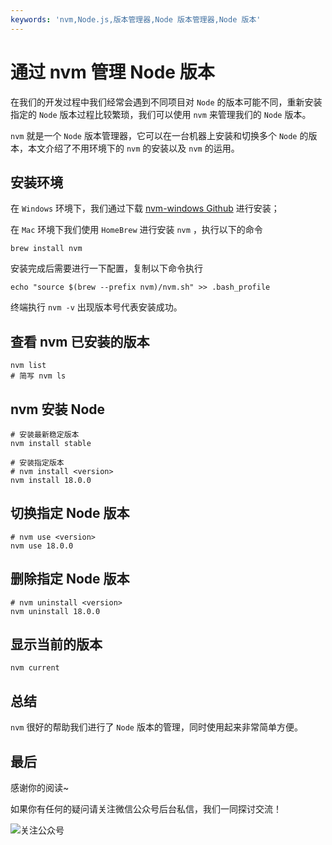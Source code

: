```yaml
---
keywords: 'nvm,Node.js,版本管理器,Node 版本管理器,Node 版本'
---
```


# 通过 nvm 管理 Node 版本

在我们的开发过程中我们经常会遇到不同项目对 `Node` 的版本可能不同，重新安装指定的 `Node` 版本过程比较繁琐，我们可以使用 `nvm` 来管理我们的 `Node` 版本。

`nvm` 就是一个 `Node` 版本管理器，它可以在一台机器上安装和切换多个 `Node` 的版本，本文介绍了不用环境下的 `nvm` 的安装以及 `nvm` 的运用。

## 安装环境

在 `Windows` 环境下，我们通过下载 [nvm-windows Github](https://github.com/coreybutler/nvm-windows/releases) 进行安装；

在 `Mac` 环境下我们使用 `HomeBrew` 进行安装 `nvm` ，执行以下的命令

```shell
brew install nvm
```

安装完成后需要进行一下配置，复制以下命令执行

```shell
echo "source $(brew --prefix nvm)/nvm.sh" >> .bash_profile
```

终端执行 `nvm -v` 出现版本号代表安装成功。

## 查看 nvm 已安装的版本

```shell
nvm list
# 简写 nvm ls
```

## nvm 安装 Node

```shell
# 安装最新稳定版本
nvm install stable

# 安装指定版本
# nvm install <version>
nvm install 18.0.0
```

## 切换指定 Node 版本

```shell
# nvm use <version>
nvm use 18.0.0
```

## 删除指定 Node 版本

```shell
# nvm uninstall <version>
nvm uninstall 18.0.0
```

## 显示当前的版本

```shell
nvm current
```

## 总结

`nvm` 很好的帮助我们进行了 `Node` 版本的管理，同时使用起来非常简单方便。

## 最后

感谢你的阅读~

如果你有任何的疑问请关注微信公众号后台私信，我们一同探讨交流！

![关注公众号](/assets/subscription.webp)

